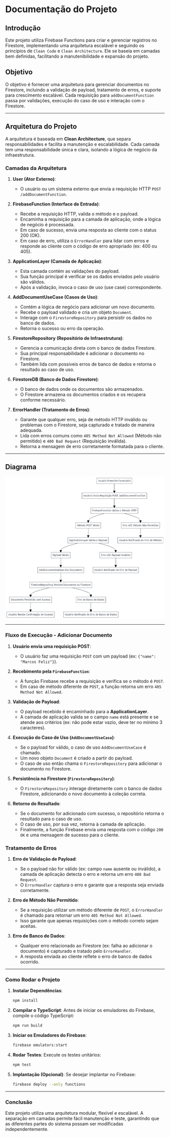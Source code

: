 
# Documentação do Projeto

## Introdução

Este projeto utiliza Firebase Functions para criar e gerenciar registros no Firestore, implementando uma arquitetura escalável e seguindo os princípios de `Clean Code` e `Clean Architecture`. Ele se baseia em camadas bem definidas, facilitando a manutenibilidade e expansão do projeto.

## Objetivo

O objetivo é fornecer uma arquitetura para gerenciar documentos no Firestore, incluindo a validação de payload, tratamento de erros, e suporte para crescimento escalável. Cada requisição para `addDocumentFunction` passa por validações, execução do caso de uso e interação com o Firestore.

---

## Arquitetura do Projeto

A arquitetura é baseada em **Clean Architecture**, que separa responsabilidades e facilita a manutenção e escalabilidade. Cada camada tem uma responsabilidade única e clara, isolando a lógica de negócio da infraestrutura.

### Camadas da Arquitetura

1. **User (Ator Externo)**:
   - O usuário ou um sistema externo que envia a requisição HTTP `POST /addDocumentFunction`.

2. **FirebaseFunction (Interface de Entrada)**:
   - Recebe a requisição HTTP, valida o método e o payload.
   - Encaminha a requisição para a camada de aplicação, onde a lógica de negócio é processada.
   - Em caso de sucesso, envia uma resposta ao cliente com o status 200 (OK).
   - Em caso de erro, utiliza o `ErrorHandler` para lidar com erros e responde ao cliente com o código de erro apropriado (ex: 400 ou 405).

3. **ApplicationLayer (Camada de Aplicação)**:
   - Esta camada contém as validações do payload.
   - Sua função principal é verificar se os dados enviados pelo usuário são válidos.
   - Após a validação, invoca o caso de uso (use case) correspondente.

4. **AddDocumentUseCase (Casos de Uso)**:
   - Contém a lógica de negócio para adicionar um novo documento.
   - Recebe o payload validado e cria um objeto `Document`.
   - Interage com o `FirestoreRepository` para persistir os dados no banco de dados.
   - Retorna o sucesso ou erro da operação.

5. **FirestoreRepository (Repositório de Infraestrutura)**:
   - Gerencia a comunicação direta com o banco de dados Firestore.
   - Sua principal responsabilidade é adicionar o documento no Firestore.
   - Também lida com possíveis erros de banco de dados e retorna o resultado ao caso de uso.

6. **FirestoreDB (Banco de Dados Firestore)**:
   - O banco de dados onde os documentos são armazenados.
   - O Firestore armazena os documentos criados e os recupera conforme necessário.

7. **ErrorHandler (Tratamento de Erros)**:
   - Garante que qualquer erro, seja de método HTTP inválido ou problemas com o Firestore, seja capturado e tratado de maneira adequada.
   - Lida com erros comuns como `405 Method Not Allowed` (Método não permitido) e `400 Bad Request` (Requisição inválida).
   - Retorna a mensagem de erro corretamente formatada para o cliente.

---
## Diagrama

![Diagrama](images/diagram_arc.png)

---
### Fluxo de Execução - Adicionar Documento

1. **Usuário envia uma requisição POST**:
   - O usuário faz uma requisição `POST` com um payload (ex: `{"name": "Marcos Feliz"}`).

2. **Recebimento pela `FirebaseFunction`**:
   - A função Firebase recebe a requisição e verifica se o método é `POST`.
   - Em caso de método diferente de `POST`, a função retorna um erro `405 Method Not Allowed`.

3. **Validação de Payload**:
   - O payload recebido é encaminhado para a **ApplicationLayer**.
   - A camada de aplicação valida se o campo `name` está presente e se atende aos critérios (ex: não pode estar vazio, deve ter no mínimo 3 caracteres).

4. **Execução do Caso de Uso (`AddDocumentUseCase`)**:
   - Se o payload for válido, o caso de uso `AddDocumentUseCase` é chamado.
   - Um novo objeto `Document` é criado a partir do payload.
   - O caso de uso então chama o `FirestoreRepository` para adicionar o documento no Firestore.

5. **Persistência no Firestore (`FirestoreRepository`)**:
   - O `FirestoreRepository` interage diretamente com o banco de dados Firestore, adicionando o novo documento à coleção correta.

6. **Retorno do Resultado**:
   - Se o documento for adicionado com sucesso, o repositório retorna o resultado para o caso de uso.
   - O caso de uso, por sua vez, retorna à camada de aplicação.
   - Finalmente, a função Firebase envia uma resposta com o código `200 OK` e uma mensagem de sucesso para o cliente.

### Tratamento de Erros

1. **Erro de Validação de Payload**:
   - Se o payload não for válido (ex: campo `name` ausente ou inválido), a camada de aplicação detecta o erro e retorna um erro `400 Bad Request`.
   - O `ErrorHandler` captura o erro e garante que a resposta seja enviada corretamente.

2. **Erro de Método Não Permitido**:
   - Se a requisição utilizar um método diferente de `POST`, o `ErrorHandler` é chamado para retornar um erro `405 Method Not Allowed`.
   - Isso garante que apenas requisições com o método correto sejam aceitas.

3. **Erro de Banco de Dados**:
   - Qualquer erro relacionado ao Firestore (ex: falha ao adicionar o documento) é capturado e tratado pelo `ErrorHandler`.
   - A resposta enviada ao cliente reflete o erro de banco de dados ocorrido.

---

### Como Rodar o Projeto

1. **Instalar Dependências**:
   ```bash
   npm install
   ```

2. **Compilar o TypeScript**:
   Antes de iniciar os emuladores do Firebase, compile o código TypeScript:
   ```bash
   npm run build
   ```

3. **Iniciar os Emuladores do Firebase**:
   ```bash
   firebase emulators:start
   ```

4. **Rodar Testes**:
   Execute os testes unitários:
   ```bash
   npm test
   ```

5. **Implantação (Opcional)**:
   Se desejar implantar no Firebase:
   ```bash
   firebase deploy --only functions
   ```

---

### Conclusão

Este projeto utiliza uma arquitetura modular, flexível e escalável. A separação em camadas permite fácil manutenção e teste, garantindo que as diferentes partes do sistema possam ser modificadas independentemente.
